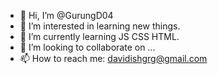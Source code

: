- 👋 Hi, I’m @GurungD04
- 👀 I’m interested in learning new things.
- 🌱 I’m currently learning JS CSS HTML.
- 💞️ I’m looking to collaborate on ...
- 📫 How to reach me: davidishgrg@gmail.com

<!---
GurungD04/GurungD04 is a ✨ special ✨ repository because its `README.md` (this file) appears on your GitHub profile.
You can click the Preview link to take a look at your changes.
--->
